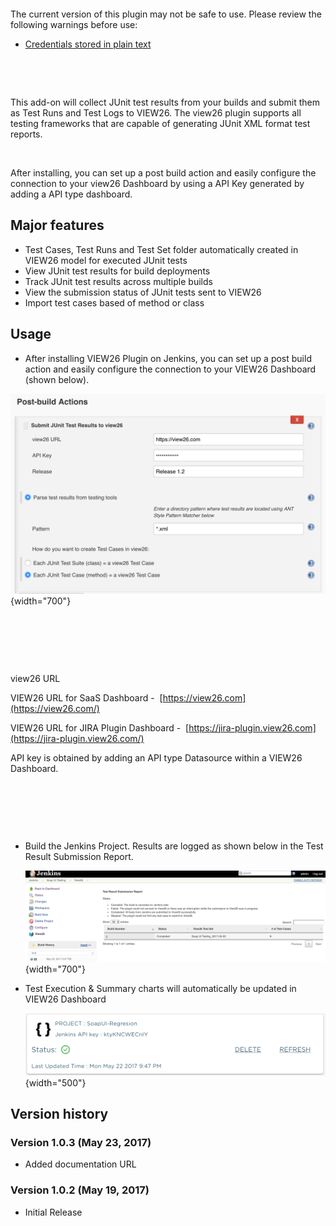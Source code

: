  

 

The current version of this plugin may not be safe to use. Please review
the following warnings before use:

-   [Credentials stored in plain
    text](https://jenkins.io/security/advisory/2019-10-16/#SECURITY-1440)

 

 

This add-on will collect JUnit test results from your builds and submit
them as Test Runs and Test Logs to VIEW26. The view26 plugin supports
all testing frameworks that are capable of generating JUnit XML format
test reports.

 

After installing, you can set up a post build action and easily
configure the connection to your view26 Dashboard by using a API Key
generated by adding a API type dashboard.

## Major features

-   Test Cases, Test Runs and Test Set folder automatically created in
    VIEW26 model for executed JUnit tests
-   View JUnit test results for build deployments
-   Track JUnit test results across multiple builds
-   View the submission status of JUnit tests sent to VIEW26
-   Import test cases based of method or class

## Usage

-   After installing VIEW26 Plugin on Jenkins, you can set up a post
    build action and easily configure the connection to your VIEW26
    Dashboard (shown below).

![](docs/images/Jenkins-post-build-view26.png){width="700"}

 

 

 

view26 URL

VIEW26 URL for SaaS Dashboard -
 [https://view26.com](https://view26.com/)

VIEW26 URL for JIRA Plugin Dashboard
-  [https://jira-plugin.view26.com](https://jira-plugin.view26.com/)

API key is obtained by adding an API type Datasource within a VIEW26
Dashboard.

 

 

 

-   Build the Jenkins Project. Results are logged as shown below in the
    Test Result Submission Report.  
      
    ![](docs/images/Screen_Shot_2017-05-22_at_21.57.13.png){width="700"}  
      
      
-   Test Execution & Summary charts will automatically be updated in
    VIEW26 Dashboard   
      
    ![](docs/images/Screen_Shot_2017-05-22_at_22.01.20.png){width="500"}

## Version history

### Version 1.0.3 (May 23, 2017)

-   Added documentation URL

### Version 1.0.2 (May 19, 2017)

-   Initial Release
